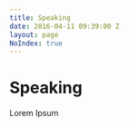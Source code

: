 ```yaml
---
title: Speaking
date: 2016-04-11 09:39:00 Z
layout: page
NoIndex: true
---
```


# Speaking


Lorem Ipsum
